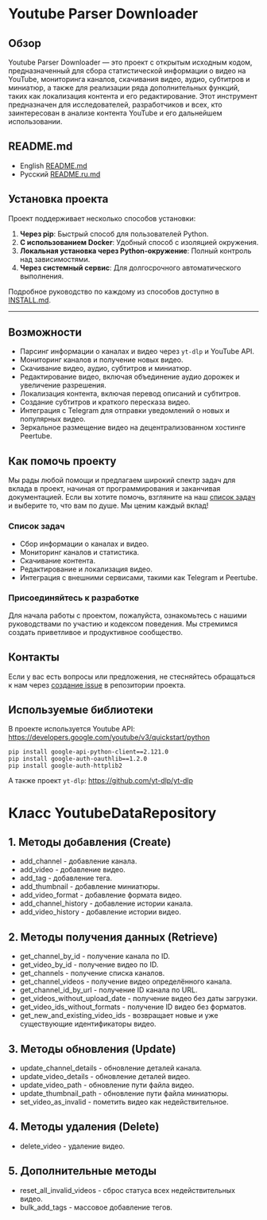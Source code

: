 # Youtube Parser Downloader

## Обзор
Youtube Parser Downloader — это проект с открытым исходным кодом, предназначенный для сбора статистической информации о видео на YouTube, мониторинга каналов, скачивания видео, аудио, субтитров и миниатюр, а также для реализации ряда дополнительных функций, таких как локализация контента и его редактирование. Этот инструмент предназначен для исследователей, разработчиков и всех, кто заинтересован в анализе контента YouTube и его дальнейшем использовании.

## README.md
- English [README.md](https://github.com/mithmith/peer_node_downloader/blob/main/README.md)
- Русский [README.ru.md](https://github.com/mithmith/peer_node_downloader/blob/main/README.ru.md)

## Установка проекта

Проект поддерживает несколько способов установки:

1. **Через pip**: Быстрый способ для пользователей Python.
2. **С использованием Docker**: Удобный способ с изоляцией окружения.
3. **Локальная установка через Python-окружение**: Полный контроль над зависимостями.
4. **Через системный сервис**: Для долгосрочного автоматического выполнения.

Подробное руководство по каждому из способов доступно в [INSTALL.md](docs/INSTALL.md).

---

## Возможности
- Парсинг информации о каналах и видео через `yt-dlp` и YouTube API.
- Мониторинг каналов и получение новых видео.
- Скачивание видео, аудио, субтитров и миниатюр.
- Редактирование видео, включая объединение аудио дорожек и увеличение разрешения.
- Локализация контента, включая перевод описаний и субтитров.
- Создание субтитров и краткого пересказа видео.
- Интеграция с Telegram для отправки уведомлений о новых и популярных видео.
- Зеркальное размещение видео на децентрализованном хостинге Peertube.

## Как помочь проекту
Мы рады любой помощи и предлагаем широкий спектр задач для вклада в проект, начиная от программирования и заканчивая документацией. Если вы хотите помочь, взгляните на наш [список задач](https://github.com/mithmith/peer_node_downloader/blob/main/TODO.md) и выберите то, что вам по душе. Мы ценим каждый вклад!

### Список задач
- Сбор информации о каналах и видео.
- Мониторинг каналов и статистика.
- Скачивание контента.
- Редактирование и локализация видео.
- Интеграция с внешними сервисами, такими как Telegram и Peertube.

### Присоединяйтесь к разработке
Для начала работы с проектом, пожалуйста, ознакомьтесь с нашими руководствами по участию и кодексом поведения. Мы стремимся создать приветливое и продуктивное сообщество.

## Контакты
Если у вас есть вопросы или предложения, не стесняйтесь обращаться к нам через [создание issue](https://github.com/mithmith/peer_node_downloader/issues) в репозитории проекта.

## Используемые библиотеки
В проекте используется Youtube API:
https://developers.google.com/youtube/v3/quickstart/python

```
pip install google-api-python-client==2.121.0
pip install google-auth-oauthlib==1.2.0
pip install google-auth-httplib2
```
А также проект `yt-dlp`:
https://github.com/yt-dlp/yt-dlp


# Класс YoutubeDataRepository

## 1. Методы добавления (Create)
- add_channel - добавление канала.
- add_video - добавление видео.
- add_tag - добавление тега.
- add_thumbnail - добавление миниатюры.
- add_video_format - добавление формата видео.
- add_channel_history - добавление истории канала.
- add_video_history - добавление истории видео.

## 2. Методы получения данных (Retrieve)
- get_channel_by_id - получение канала по ID.
- get_video_by_id - получение видео по ID.
- get_channels - получение списка каналов.
- get_channel_videos - получение видео определённого канала.
- get_channel_id_by_url - получение ID канала по URL.
- get_videos_without_upload_date - получение видео без даты загрузки.
- get_video_ids_without_formats - получение ID видео без форматов.
- get_new_and_existing_video_ids - возвращает новые и уже существующие идентификаторы видео.

## 3. Методы обновления (Update)
- update_channel_details - обновление деталей канала.
- update_video_details - обновление деталей видео.
- update_video_path - обновление пути файла видео.
- update_thumbnail_path - обновление пути файла миниатюры.
- set_video_as_invalid - пометить видео как недействительное.

## 4. Методы удаления (Delete)
- delete_video - удаление видео.

## 5. Дополнительные методы
- reset_all_invalid_videos - сброс статуса всех недействительных видео.
- bulk_add_tags - массовое добавление тегов.
